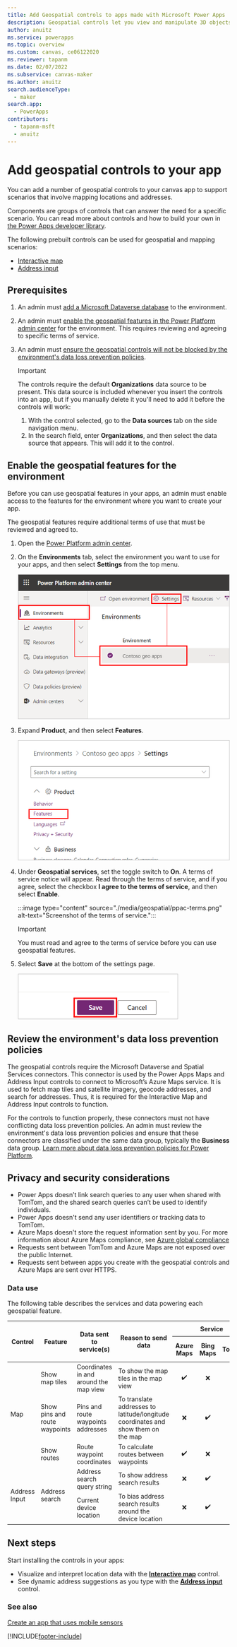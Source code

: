 ```yaml
---
title: Add Geospatial controls to apps made with Microsoft Power Apps
description: Geospatial controls let you view and manipulate 3D objects and images in the real world, in augmented reality. 
author: anuitz
ms.service: powerapps
ms.topic: overview
ms.custom: canvas, ce06122020
ms.reviewer: tapanm
ms.date: 02/07/2022
ms.subservice: canvas-maker
ms.author: anuitz
search.audienceType: 
  - maker
search.app: 
  - PowerApps
contributors:
  - tapanm-msft
  - anuitz
---
```



# Add geospatial controls to your app


You can add a number of geospatial controls to your canvas app to support scenarios that involve mapping locations and addresses.

Components are groups of controls that can answer the need for a specific scenario. You can read more about controls and how to build your own in [the Power Apps developer library](../../developer/component-framework/custom-controls-overview.md).

The following prebuilt controls can be used for geospatial and mapping scenarios:

- [Interactive map](geospatial-component-map.md)
- [Address input](geospatial-component-input-address.md)

## Prerequisites
1. An admin must [add a Microsoft Dataverse database](https://docs.microsoft.com/power-platform/admin/create-database) to the environment.
3. An admin must [enable the geospatial features in the Power Platform admin center](#enable-the-geospatial-features-for-the-environment) for the environment. This requires reviewing and agreeing to specific terms of service.
3. An admin must [ensure the geospatial controls will not be blocked by the environment's data loss prevention policies](#review-the-environments-data-loss-prevention-policies).

    >[!IMPORTANT]
    >The controls require the default **Organizations** data source to be present. This data source is included whenever you insert the controls into an app, but if you manually delete it you'll need to add it before the controls will work:
    >
    >1. With the control selected, go to the **Data sources** tab on the side navigation menu.
    >2. In the search field, enter **Organizations**, and then select the data source that appears. This will add it to the control.

## Enable the geospatial features for the environment

Before you can use geospatial features in your apps, an admin must enable access to the features for the environment where you want to create your app.

The geospatial features require additional terms of use that must be reviewed and agreed to.

1. Open the [Power Platform admin center](https://admin.powerplatform.microsoft.com).

1. On the **Environments** tab, select the environment you want to use for your apps, and then select **Settings** from the top menu.

    ![Environment selected in the Power Platform admin center.](./media/geospatial/ppac-environment.png "Environment selected in the Power Platform admin center")

1. Expand **Product**, and then select **Features**.

    ![Screenshot of environment settings with Features selection highlighted.](./media/geospatial/ppac-settings.png "Screenshot of environment settings with Features selection highlighted")

1. Under **Geospatial services**, set the toggle switch to **On**. A terms of service notice will appear. Read through the terms of service, and if you agree, select the checkbox **I agree to the terms of service**, and then select **Enable**.

    :::image type="content" source="./media/geospatial/ppac-terms.png" alt-text="Screenshot of the terms of service.":::

    >[!IMPORTANT]
    >You must read and agree to the terms of service before you can use geospatial features. 

1. Select **Save** at the bottom of the settings page.

    ![Screenshot of the Save button.](./media/geospatial/ppac-save.png "Screenshot of the Save button")

## Review the environment's data loss prevention policies

The geospatial controls require the Microsoft Dataverse and Spatial Services connectors. This connector is used by the Power Apps Maps and Address Input controls to connect to Microsoft’s Azure Maps service. It is used to fetch map tiles and satellite imagery, geocode addresses, and search for addresses. Thus, it is required for the Interactive Map and Address Input controls to function.

For the controls to function properly, these connectors must not have conflicting data loss prevention policies. An admin must review the environment's data loss prevention policies and ensure that these connectors are classified under the same data group, typically the **Business** data group. [Learn more about data loss prevention policies for Power Platform](/power-platform/admin/prevent-data-loss).

## Privacy and security considerations

- Power Apps doesn’t link search queries to any user when shared with TomTom, and the shared search queries can’t be used to identify individuals.
- Power Apps doesn't send any user identifiers or tracking data to TomTom.
- Azure Maps doesn't store the request information sent by you. For more information about Azure Maps compliance, see [Azure global compliance](https://azure.microsoft.com/blog/new-azure-maps-make-identifying-local-compliance-options-easy/)
- Requests sent between TomTom and Azure Maps are not exposed over the public Internet.
- Requests sent between apps you create with the geospatial controls and Azure Maps are sent over HTTPS.

### Data use
The following table describes the services and data powering each geospatial feature.
<!-- 
  HTML table syntax needed for multi-row and multi-column cells, which regular markdown does not support.
  See https://github.github.com/gfm/#tables-extension-
-->
<table>
  <thead>
    <tr>
      <th rowspan=2>Control</th>
      <th rowspan=2>Feature</th>
      <th rowspan=2>Data sent to service(s)</th>
      <th rowspan=2>Reason to send data</th>
      <th colspan=3>Service</th>
      <th rowspan=2>User identifiers or tracking data sent</th>
    </tr>
    <tr>
      <th>Azure Maps</th>
      <th>Bing Maps</th>
      <th>TomTom</th>
    </tr>
  </thead>
  <tbody>
    <tr>
      <td rowspan=3>Map</td>
      <td>Show map tiles</td>
      <td>Coordinates in and around the map view</td>
      <td>To show the map tiles in the map view</td>
      <td align="center">✔️</td>
      <td align="center">❌</td>
      <td align="center">✔️</td>
      <td align="center">❌</td>
    </tr>
    <tr>
      <td>Show pins and route waypoints</td>
      <td>Pins and route waypoints addresses</td>
      <td>To translate addresses to latitude/longitude coordinates and show them on the map</td>
      <td align="center">❌</td>
      <td align="center">✔️</td>
      <td align="center">✔️</td>
      <td align="center">❌</td>
    </tr>
    <tr>
      <td>Show routes</td>
      <td>Route waypoint coordinates</td>
      <td>To calculate routes between waypoints</td>
      <td align="center">✔️</td>
      <td align="center">❌</td>
      <td align="center">✔️</td>
      <td align="center">❌</td>
    </tr>
    <tr>
      <td rowspan=2>Address Input</td>
      <td rowspan=2>Address search</td>
      <td>Address search query string</td>
      <td>To show address search results</td>
      <td align="center">❌</td>
      <td align="center">✔️</td>
      <td align="center">✔️</td>
      <td align="center">❌</td>
    </tr>
    <tr>
      <td>Current device location</td>
      <td>To bias address search results around the device location</td>
      <td align="center">❌</td>
      <td align="center">✔️</td>
      <td align="center">✔️</td>
      <td align="center">❌</td>
    </tr>
</tbody>
</table>

## Next steps

Start installing the controls in your apps:

- Visualize and interpret location data with the **[Interactive map](geospatial-component-map.md)** control.
- See dynamic address suggestions as you type with the **[Address input](geospatial-component-input-address.md)** control.

### See also

[Create an app that uses mobile sensors](how-to/mobile-sensors.md)

[!INCLUDE[footer-include](../../includes/footer-banner.md)]
